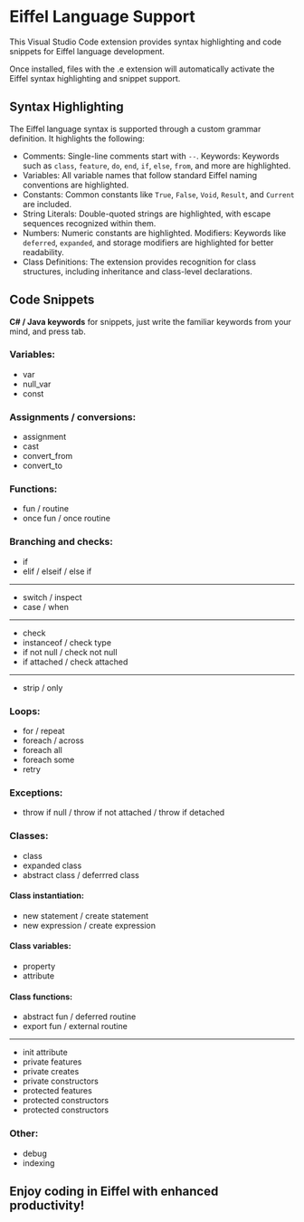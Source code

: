 # Eiffel Language Support

This Visual Studio Code extension provides syntax highlighting and code snippets for Eiffel language development.

Once installed, files with the .e extension will automatically activate the Eiffel syntax highlighting and snippet
support.

## Syntax Highlighting

The Eiffel language syntax is supported through a custom grammar definition. It highlights the following:

- Comments: Single-line comments start with `--`.
  Keywords: Keywords such as `class`, `feature`, `do`, `end`, `if`, `else`, `from`, and more are highlighted.
- Variables: All variable names that follow standard Eiffel naming conventions are highlighted.
- Constants: Common constants like `True`, `False`, `Void`, `Result`, and `Current` are included.
- String Literals: Double-quoted strings are highlighted, with escape sequences recognized within them.
- Numbers: Numeric constants are highlighted.
  Modifiers: Keywords like `deferred`, `expanded`, and storage modifiers are highlighted for better readability.
- Class Definitions: The extension provides recognition for class structures, including inheritance and class-level
  declarations.

## Code Snippets

**C# / Java keywords** for snippets, just write the familiar keywords from your mind, and press tab.

### Variables:

- var
- null_var
- const

### Assignments / conversions:

- assignment
- cast
- convert_from
- convert_to

### Functions:

- fun / routine
- once fun / once routine

### Branching and checks:
- if
- elif / elseif / else if

---

- switch / inspect
- case / when

---

- check
- instanceof / check type
- if not null / check not null
- if attached / check attached

---

- strip / only

### Loops:
- for / repeat
- foreach / across
- foreach all
- foreach some
- retry

### Exceptions:
- throw if null / throw if not attached / throw if detached

### Classes:
- class
- expanded class
- abstract class / deferrred class

#### Class instantiation:
- new statement / create statement
- new expression / create expression

#### Class variables:
- property
- attribute

#### Class functions:
- abstract fun / deferred routine
- export fun / external routine

---

- init attribute
- private features
- private creates
- private constructors
- protected features
- protected constructors
- protected constructors

### Other:
- debug
- indexing

## Enjoy coding in Eiffel with enhanced productivity!